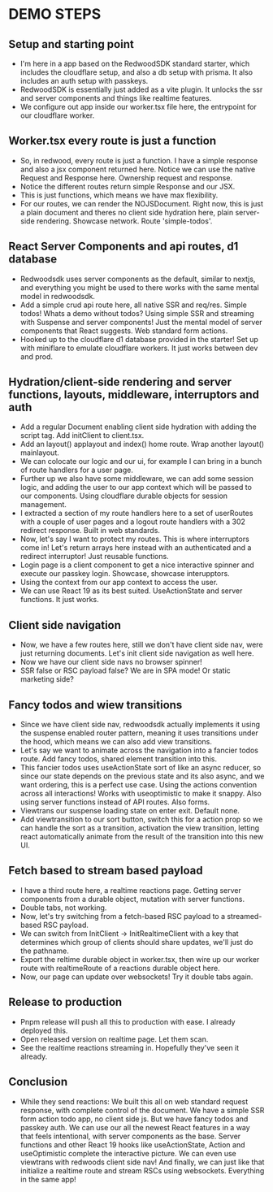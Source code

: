 # DEMO STEPS

## Setup and starting point

- I'm here in a app based on the RedwoodSDK standard starter, which includes the cloudflare setup, and also a db setup with prisma. It also includes an auth setup with passkeys.
- RedwoodSDK is essentially just added as a vite plugin. It unlocks the ssr and server components and things like realtime features.
- We configure out app inside our worker.tsx file here, the entrypoint for our cloudflare worker.

## Worker.tsx every route is just a function

- So, in redwood, every route is just a function. I have a simple response and also a jsx component returned here. Notice we can use the native Request and Response here. Ownership request and response.
- Notice the different routes return simple Response and our JSX.
- This is just functions, which means we have max flexibility.
- For our routes, we can render the NOJSDocument. Right now, this is just a plain document and theres no client side hydration here, plain server-side rendering. Showcase network. Route 'simple-todos'.

## React Server Components and api routes, d1 database

- Redwoodsdk uses server components as the default, similar to nextjs, and everything you might be used to there works with the same mental model in redwoodsdk.
- Add a simple crud api route here, all native SSR and req/res. Simple todos! Whats a demo without todos? Using simple SSR and streaming with Suspense and server components! Just the mental model of server components that React suggests. Web standard form actions.
- Hooked up to the cloudflare d1 database provided in the starter! Set up with miniflare to emulate cloudflare workers. It just works between dev and prod.

## Hydration/client-side rendering and server functions, layouts, middleware, interruptors and auth

- Add a regular Document enabling client side hydration with adding the script tag. Add initClient to client.tsx.
- Add an layout() applayout and index() home route. Wrap another layout() mainlayout.
- We can colocate our logic and our ui, for example I can bring in a bunch of route handlers for a user page.
- Further up we also have some middleware, we can add some session logic, and adding the user to our app context which will be passed to our components. Using cloudflare durable objects for session management.
- I extracted a section of my route handlers here to a set of userRoutes with a couple of user pages and a logout route handlers with a 302 redirect response. Built in web standards.
- Now, let's say I want to protect my routes. This is where interruptors come in! Let's return arrays here instead with an authenticated and a redirect interruptor! Just reusable functions.
- Login page is a client component to get a nice interactive spinner and execute our passkey login. Showcase, showcase interupptors.
- Using the context from our app context to access the user.
- We can use React 19 as its best suited. UseActionState and server functions. It just works.

## Client side navigation

- Now, we have a few routes here, still we don't have client side nav, were just returning documents. Let's init client side navigation as well here.
- Now we have our client side navs no browser spinner!
- SSR false or RSC payload false? We are in SPA mode! Or static marketing side?

## Fancy todos and wiew transitions

- Since we have client side nav, redwoodsdk actually implements it using the suspense enabled router pattern, meaning it uses transitions under the hood, which means we can also add view transitions.
- Let's say we want to animate across the navigation into a fancier todos route. Add fancy todos, shared element transition into this.
- This fancier todos uses useActionState sort of like an async reducer, so since our state depends on the previous state and its also async, and we want ordering, this is a perfect use case. Using the actions convention across all interactions! Works with useoptimistic to make it snappy. Also using server functions instead of API routes. Also forms.
- Viewtrans our suspense loading state on enter exit. Default none.
- Add viewtransition to our sort button, switch this for a action prop so we can handle the sort as a transition, activation the view transition, letting react automatically animate from the result of the transition into this new UI.

## Fetch based to stream based payload

- I have a third route here, a realtime reactions page. Getting server components from a durable object, mutation with server functions.
- Double tabs, not working.
- Now, let's try switching from a fetch-based RSC payload to a streamed-based RSC payload.
- We can switch from InitClient -> InitRealtimeClient with a key that determines which group of clients should share updates, we'll just do the pathname.
- Export the reltime durable object in worker.tsx, then wire up our worker route with realtimeRoute of a reactions durable object here.
- Now, our page can update over websockets! Try it double tabs again.

## Release to production

- Pnpm release will push all this to production with ease. I already deployed this.
- Open released version on realtime page. Let them scan.
- See the realtime reactions streaming in. Hopefully they've seen it already.

## Conclusion

- While they send reactions: We built this all on web standard request response, with complete control of the document. We have a simple SSR form action todo app, no client side js. But we have fancy todos and passkey auth. We can use our all the newest React features in a way that feels intentional, with server components as the base. Server functions and other React 19 hooks like useActionState, Action and useOptimistic complete the interactive picture. We can even use viewtrans with redwoods client side nav! And finally, we can just like that initialize a realtime route and stream RSCs using websockets. Everything in the same app!
